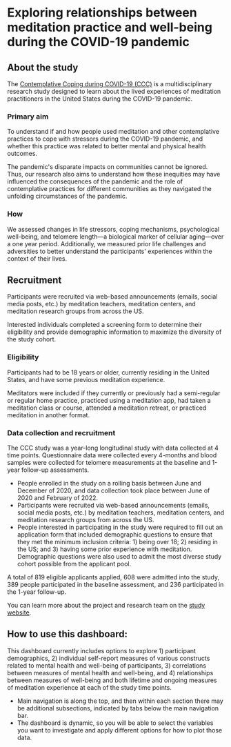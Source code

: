 # Exploring relationships between meditation practice and well-being during the COVID-19 pandemic

## About the study  

The <a href="https://contemplative-coping-covid-19.org/" title="Will open in a new window" target="_blank">Contemplative Coping during COVID-19 (CCC)</a> is a multidisciplinary research study designed to learn about the lived experiences of meditation practitioners in the United States during the COVID-19 pandemic.

### Primary aim  
To understand if and how people used meditation and other contemplative practices to cope with stressors during the COVID-19 pandemic, and whether this practice was related to better mental and physical health outcomes.   

The pandemic's disparate impacts on communities cannot be ignored. Thus, our research also aims to understand how these inequities may have influenced the consequences of the pandemic and the role of contemplative practices for different communities as they navigated the unfolding circumstances of the pandemic.  

### How  
We assessed changes in life stressors, coping mechanisms, psychological well-being, and telomere length—a biological marker of cellular aging—over a one year period. Additionally, we measured prior life challenges and adversities to better understand the participants' experiences within the context of their lives.  


## Recruitment  

Participants were recruited via web-based announcements (emails, social media posts, etc.) by meditation teachers, meditation centers, and meditation research groups from across the US.   

Interested individuals completed a screening form to determine their eligibility and provide demographic information to maximize the diversity of the study cohort.  

### Eligibility  
Participants had to be 18 years or older, currently residing in the United States, and have some previous meditation experience.  

Meditators were included if they currently or previously had a semi-regular or regular home practice, practiced using a meditation app, had taken a meditation class or course, attended a meditation retreat, or practiced meditation in another format.  



### Data collection and recruitment  

The CCC study was a year-long longitudinal study with data collected at 4 time points. Questionnaire data were collected every 4-months and blood samples were collected for telomere measurements at the baseline and 1-year follow-up assessments.  

-   People enrolled in the study on a rolling basis between June and December of 2020, and data collection took place between June of 2020 and February of 2022.  
-   Participants were recruited via web-based announcements (emails, social media posts, etc.) by meditation teachers, meditation centers, and meditation research groups from across the US.  
-   People interested in participating in the study were required to fill out an application form that included demographic questions to ensure that they met the minimum inclusion criteria: 1) being over 18; 2) residing in the US; and 3) having some prior experience with meditation. Demographic questions were also used to admit the most diverse study cohort possible from the applicant pool.  

A total of 819 eligible applicants applied, 608 were admitted into the study, 389 people participated in the baseline assessment, and 236 participated in the 1-year follow-up.  

You can learn more about the project and research team on the <a href="https://contemplative-coping-covid-19.org/" title="Will open in a new window" target="_blank">study website</a>.  

## How to use this dashboard:

This dashboard currently includes options to explore 1) participant demographics, 2) individual self-report measures of various constructs related to mental health and well-being of participants, 3) correlations between measures of mental health and well-being, and 4) relationships between measures of well-being and both lifetime and ongoing measures of meditation experience at each of the study time points.

-   Main navigation is along the top, and then within each section there may be additional subsections, indicated by tabs below the main navigation bar.
-   The dashboard is dynamic, so you will be able to select the variables you want to investigate and apply different options for how to plot those data.
